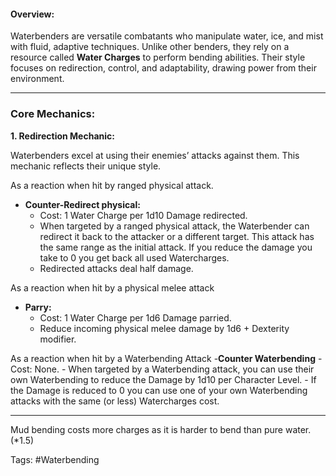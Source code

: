 #### **Overview:**

Waterbenders are versatile combatants who manipulate water, ice, and mist with fluid, adaptive techniques. Unlike other benders, they rely on a resource called **Water Charges** to perform bending abilities. Their style focuses on redirection, control, and adaptability, drawing power from their environment.

---

### **Core Mechanics:**

**1. Redirection Mechanic:**

Waterbenders excel at using their enemies’ attacks against them. This mechanic reflects their unique style.

As a reaction when hit by ranged physical attack.
- **Counter-Redirect physical:**
    - Cost: 1 Water Charge per 1d10 Damage redirected.
    - When targeted by a ranged physical attack, the Waterbender can redirect it back to the attacker or a different target. This attack has the same range as the initial attack. If you reduce the damage you take to 0 you get back all used Watercharges.
    - Redirected attacks deal half damage.

As a reaction when hit by a physical melee attack
- **Parry:**
    - Cost: 1 Water Charge per 1d6 Damage parried.
    - Reduce incoming physical melee damage by 1d6 + Dexterity modifier.
    
As a reaction when hit by a Waterbending Attack
-**Counter Waterbending**
    - Cost: None.
    - When targeted by a Waterbending attack, you can use their own Waterbending to reduce the Damage by 1d10 per Character Level.
    - If the Damage is reduced to 0 you can use one of your own Waterbending attacks with the same (or less) Watercharges cost.
	

---

Mud bending costs more charges as it is harder to bend than pure water. (*1.5)

Tags:
#Waterbending